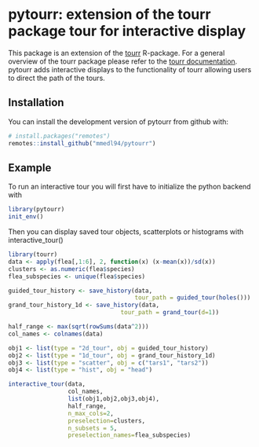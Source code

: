 pytourr: extension of the tourr package tour for interactive display
================

This package is an extension of the [tourr](https://github.com/ggobi/tourr) R-package.
For a general overview of the tourr package please refer to the 
[tourr documentation](https://ggobi.github.io/tourr/). pytourr adds interactive displays
to the functionality of tourr allowing users to direct the path of the tours.

## Installation

You can install the development version of pytourr from github with:

``` r
# install.packages("remotes")
remotes::install_github("mmedl94/pytourr")
```

## Example

To run an interactive tour you will first have to initialize the python backend with 

``` r
library(pytourr)
init_env()
```
Then you can display saved tour objects, scatterplots or histograms with interactive_tour()

``` r
library(tourr)
data <- apply(flea[,1:6], 2, function(x) (x-mean(x))/sd(x))
clusters <- as.numeric(flea$species)
flea_subspecies <- unique(flea$species)

guided_tour_history <- save_history(data, 
                                    tour_path = guided_tour(holes()))
grand_tour_history_1d <- save_history(data, 
                                tour_path = grand_tour(d=1))

half_range <- max(sqrt(rowSums(data^2)))
col_names <- colnames(data)

obj1 <- list(type = "2d_tour", obj = guided_tour_history)
obj2 <- list(type = "1d_tour", obj = grand_tour_history_1d)
obj3 <- list(type = "scatter", obj = c("tars1", "tars2"))
obj4 <- list(type = "hist", obj = "head")

interactive_tour(data,
                 col_names,
                 list(obj1,obj2,obj3,obj4),
                 half_range,
                 n_max_cols=2,
                 preselection=clusters,
                 n_subsets = 5,
                 preselection_names=flea_subspecies)

```

